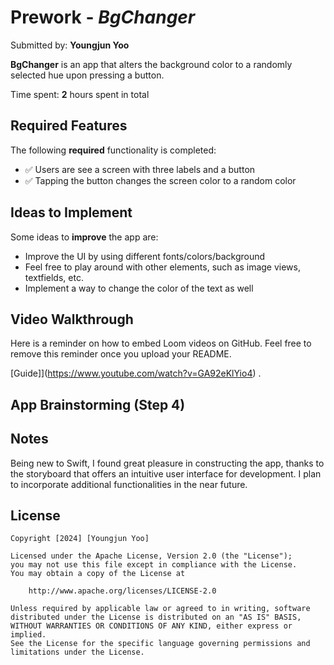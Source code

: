 # Prework - *BgChanger*

Submitted by: **Youngjun Yoo**

**BgChanger** is an app that alters the background color to a randomly selected hue upon pressing a button.

Time spent: **2** hours spent in total

## Required Features

The following **required** functionality is completed:

- ✅ Users are see a screen with three labels and a button
- ✅ Tapping the button changes the screen color to a random color

## Ideas to Implement

Some ideas to **improve** the app are:

- Improve the UI by using different fonts/colors/background
- Feel free to play around with other elements, such as image views, textfields, etc.
- Implement a way to change the color of the text as well
 
## Video Walkthrough

Here is a reminder on how to embed Loom videos on GitHub. Feel free to remove this reminder once you upload your README. 

[Guide]](https://www.youtube.com/watch?v=GA92eKlYio4) .

## App Brainstorming (Step 4)


## Notes

Being new to Swift, I found great pleasure in constructing the app, thanks to the storyboard that offers an intuitive user interface for development. I plan to incorporate additional functionalities in the near future.

## License

    Copyright [2024] [Youngjun Yoo]

    Licensed under the Apache License, Version 2.0 (the "License");
    you may not use this file except in compliance with the License.
    You may obtain a copy of the License at

        http://www.apache.org/licenses/LICENSE-2.0

    Unless required by applicable law or agreed to in writing, software
    distributed under the License is distributed on an "AS IS" BASIS,
    WITHOUT WARRANTIES OR CONDITIONS OF ANY KIND, either express or implied.
    See the License for the specific language governing permissions and
    limitations under the License.
